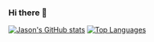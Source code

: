 ### Hi there 👋

[![Jason's GitHub stats](https://github-readme-stats.vercel.app/api?username=jasonkeung&count_private=true&hide_rank=true&show_icons=true&hide=contribs,issues)](https://github.com/anuraghazra/github-readme-stats)
[![Top Languages](https://github-readme-stats.vercel.app/api/top-langs/?username=jasonkeung&layout=compact)](https://github.com/anuraghazra/github-readme-stats)

